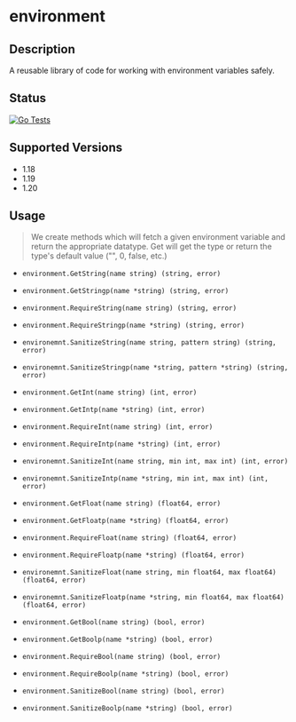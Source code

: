 environment
===========

## Description

A reusable library of code for working with environment variables safely.

## Status

[![Go Tests](https://github.com/sam-caldwell/environment/actions/workflows/go-tests.yaml/badge.svg)](https://github.com/sam-caldwell/simpleSet/actions/workflows/go-tests.yaml)

## Supported Versions

- 1.18
- 1.19
- 1.20

## Usage

> We create methods which will fetch a given environment variable
> and return the appropriate datatype.  Get<type> will get the type 
> or return the type's default value ("", 0, false, etc.)

* `environment.GetString(name string) (string, error)`
* `environment.GetStringp(name *string) (string, error)`
* `environment.RequireString(name string) (string, error)`
* `environment.RequireStringp(name *string) (string, error)`
* `environemnt.SanitizeString(name string, pattern string) (string, error)`
* `environemnt.SanitizeStringp(name *string, pattern *string) (string, error)`

* `environment.GetInt(name string) (int, error)`
* `environment.GetIntp(name *string) (int, error)`
* `environment.RequireInt(name string) (int, error)`
* `environment.RequireIntp(name *string) (int, error)`
* `environemnt.SanitizeInt(name string, min int, max int) (int, error)`
* `environemnt.SanitizeIntp(name *string, min int, max int) (int, error)`


* `environment.GetFloat(name string) (float64, error)`
* `environment.GetFloatp(name *string) (float64, error)`
* `environment.RequireFloat(name string) (float64, error)`
* `environment.RequireFloatp(name *string) (float64, error)`
* `environemnt.SanitizeFloat(name string, min float64, max float64) (float64, error)`
* `environemnt.SanitizeFloatp(name *string, min float64, max float64) (float64, error)`


* `environment.GetBool(name string) (bool, error)`
* `environment.GetBoolp(name *string) (bool, error)`
* `environment.RequireBool(name string) (bool, error)`
* `environment.RequireBoolp(name *string) (bool, error)`
* `environment.SanitizeBool(name string) (bool, error)`
* `environment.SanitizeBoolp(name *string) (bool, error)`
